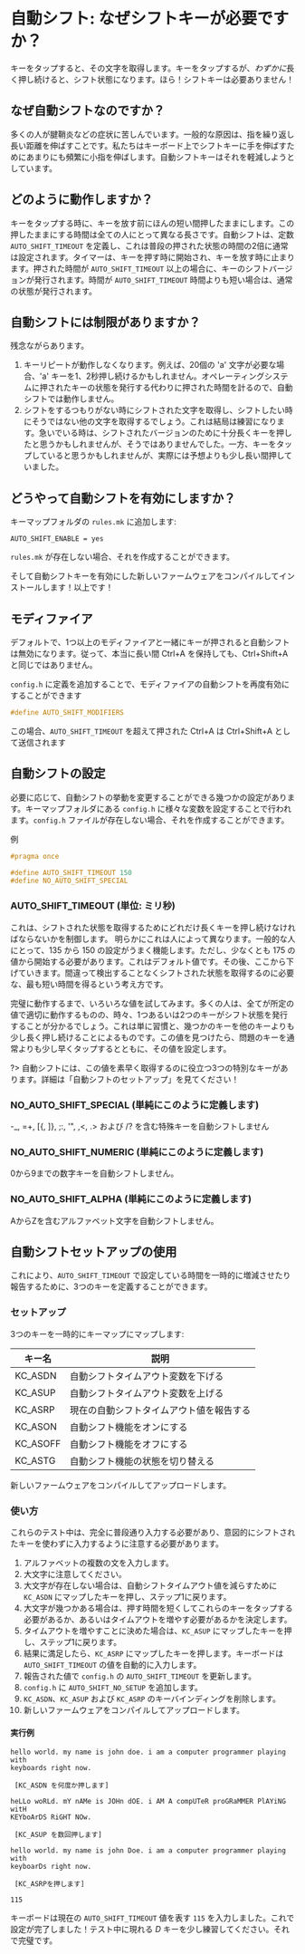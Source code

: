 # 自動シフト: なぜシフトキーが必要ですか？

<!---
  original document: 0.10.33:docs/feature_auto_shift.md
  git diff 0.10.33 HEAD -- docs/feature_auto_shift.md | cat
-->

キーをタップすると、その文字を取得します。キーをタップするが、*わずかに*長く押し続けると、シフト状態になります。ほら！シフトキーは必要ありません！

## なぜ自動シフトなのですか？

多くの人が腱鞘炎などの症状に苦しんでいます。一般的な原因は、指を繰り返し長い距離を伸ばすことです。私たちはキーボード上でシフトキーに手を伸ばすためにあまりにも頻繁に小指を伸ばします。自動シフトキーはそれを軽減しようとしています。

## どのように動作しますか？

キーをタップする時に、キーを放す前にほんの短い間押したままにします。この押したままにする時間は全ての人にとって異なる長さです。自動シフトは、定数 `AUTO_SHIFT_TIMEOUT` を定義し、これは普段の押された状態の時間の2倍に通常は設定されます。タイマーは、キーを押す時に開始され、キーを放す時に止まります。押された時間が `AUTO_SHIFT_TIMEOUT` 以上の場合に、キーのシフトバージョンが発行されます。時間が `AUTO_SHIFT_TIMEOUT` 時間よりも短い場合は、通常の状態が発行されます。

## 自動シフトには制限がありますか？

残念ながらあります。

1. キーリピートが動作しなくなります。例えば、20個の 'a' 文字が必要な場合、'a' キーを1、2秒押し続けるかもしれません。オペレーティングシステムに押されたキーの状態を発行する代わりに押された時間を計るので、自動シフトでは動作しません。
2. シフトをするつもりがない時にシフトされた文字を取得し、シフトしたい時にそうではない他の文字を取得するでしょう。これは結局は練習になります。急いでいる時は、シフトされたバージョンのために十分長くキーを押したと思うかもしれませんが、そうではありませんでした。一方、キーをタップしていると思うかもしれませんが、実際には予想よりも少し長い間押していました。

## どうやって自動シフトを有効にしますか？

キーマップフォルダの `rules.mk` に追加します:

    AUTO_SHIFT_ENABLE = yes

`rules.mk` が存在しない場合、それを作成することができます。

そして自動シフトキーを有効にした新しいファームウェアをコンパイルしてインストールします！以上です！

## モディファイア

デフォルトで、1つ以上のモディファイアと一緒にキーが押されると自動シフトは無効になります。従って、本当に長い間 Ctrl+A を保持しても、Ctrl+Shift+A と同じではありません。

`config.h` に定義を追加することで、モディファイアの自動シフトを再度有効にすることができます

```c
#define AUTO_SHIFT_MODIFIERS
```

この場合、`AUTO_SHIFT_TIMEOUT` を超えて押された Ctrl+A は Ctrl+Shift+A として送信されます


## 自動シフトの設定

必要に応じて、自動シフトの挙動を変更することができる幾つかの設定があります。キーマップフォルダにある `config.h` に様々な変数を設定することで行われます。`config.h` ファイルが存在しない場合、それを作成することができます。

例

```c
#pragma once

#define AUTO_SHIFT_TIMEOUT 150
#define NO_AUTO_SHIFT_SPECIAL
```

### AUTO_SHIFT_TIMEOUT (単位: ミリ秒)

これは、シフトされた状態を取得するためにどれだけ長くキーを押し続けなければならないかを制御します。
明らかにこれは人によって異なります。一般的な人にとって、135 から 150 の設定がうまく機能します。ただし、少なくとも 175 の値から開始する必要があります。これはデフォルト値です。その後、ここから下げていきます。間違って検出することなくシフトされた状態を取得するのに必要な、最も短い時間を得るという考え方です。

完璧に動作するまで、いろいろな値を試してみます。多くの人は、全てが所定の値で適切に動作するものの、時々、1つあるいは2つのキーがシフト状態を発行することが分かるでしょう。これは単に習慣と、幾つかのキーを他のキーよりも少し長く押し続けることによるものです。この値を見つけたら、問題のキーを通常よりも少し早くタップするとともに、その値を設定します。

?> 自動シフトには、この値を素早く取得するのに役立つ3つの特別なキーがあります。詳細は「自動シフトのセットアップ」を見てください！

### NO_AUTO_SHIFT_SPECIAL (単純にこのように定義します)

-\_, =+, [{, ]}, ;:, '", ,<, .> および /? を含む特殊キーを自動シフトしません

### NO_AUTO_SHIFT_NUMERIC (単純にこのように定義します)

0から9までの数字キーを自動シフトしません。

### NO_AUTO_SHIFT_ALPHA (単純にこのように定義します)

AからZを含むアルファベット文字を自動シフトしません。

## 自動シフトセットアップの使用

これにより、`AUTO_SHIFT_TIMEOUT` で設定している時間を一時的に増減させたり報告するために、3つのキーを定義することができます。

### セットアップ

3つのキーを一時的にキーマップにマップします:

| キー名 | 説明 |
|----------|-----------------------------------------------------|
| KC_ASDN | 自動シフトタイムアウト変数を下げる |
| KC_ASUP | 自動シフトタイムアウト変数を上げる |
| KC_ASRP | 現在の自動シフトタイムアウト値を報告する |
| KC_ASON | 自動シフト機能をオンにする |
| KC_ASOFF | 自動シフト機能をオフにする |
| KC_ASTG | 自動シフト機能の状態を切り替える |

新しいファームウェアをコンパイルしてアップロードします。

### 使い方

これらのテスト中は、完全に普段通り入力する必要があり、意図的にシフトされたキーを使わずに入力するように注意する必要があります。

1. アルファベットの複数の文を入力します。
2. 大文字に注意してください。
3. 大文字が存在しない場合は、自動シフトタイムアウト値を減らすために `KC_ASDN` にマップしたキーを押し、ステップ1に戻ります。
4. 大文字が幾つかある場合は、押す時間を短くしてこれらのキーをタップする必要があるか、あるいはタイムアウトを増やす必要があるかを決定します。
5. タイムアウトを増やすことに決めた場合は、`KC_ASUP` にマップしたキーを押し、ステップ1に戻ります。
6. 結果に満足したら、`KC_ASRP` にマップしたキーを押します。キーボードは `AUTO_SHIFT_TIMEOUT` の値を自動的に入力します。
7. 報告された値で `config.h` の `AUTO_SHIFT_TIMEOUT` を更新します。
8. `config.h` に `AUTO_SHIFT_NO_SETUP` を追加します。
9. `KC_ASDN`、`KC_ASUP` および `KC_ASRP` のキーバインディングを削除します。
10. 新しいファームウェアをコンパイルしてアップロードします。

#### 実行例

    hello world. my name is john doe. i am a computer programmer playing with
    keyboards right now.
    
     [KC_ASDN を何度か押します] 
    
    heLLo woRLd. mY nAMe is JOHn dOE. i AM A compUTeR proGRaMMER PlAYiNG witH
    KEYboArDS RiGHT NOw.
    
     [KC_ASUP を数回押します] 
    
    hello world. my name is john Doe. i am a computer programmer playing with
    keyboarDs right now.
    
     [KC_ASRPを押します] 
    
    115

キーボードは現在の `AUTO_SHIFT_TIMEOUT` 値を表す `115` を入力しました。これで設定が完了しました！テスト中に現れる *D* キーを少し練習してください。それで完璧です。
